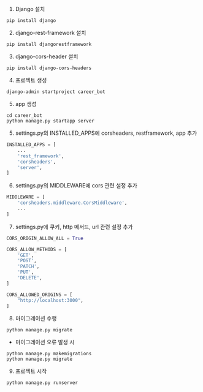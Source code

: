 1. Django 설치

``` shell
pip install django
```

2. django-rest-framework 설치

``` shell
pip install djangorestframework
```

3. django-cors-header 설치

``` shell
pip install django-cors-headers
```

4. 프로젝트 생성

``` shell
django-admin startproject career_bot
```

5. app 생성

``` shell
cd career_bot
python manage.py startapp server
```

5. settings.py의 INSTALLED_APPS에 corsheaders, restframework, app 추가

``` python
INSTALLED_APPS = [
    ...
    'rest_framework',
    'corsheaders',
    'server',
]
```

6. settings.py의 MIDDLEWARE에 cors 관련 설정 추가

``` python
MIDDLEWARE = [
    'corsheaders.middleware.CorsMiddleware',
    ...
]
```

7. settings.py에 쿠키, http 메서드, url 관련 설정 추가

``` python
CORS_ORIGIN_ALLOW_ALL = True

CORS_ALLOW_METHODS = [
    'GET',
    'POST',
    'PATCH',
    'PUT',
    'DELETE',
]

CORS_ALLOWED_ORIGINS = [
    "http://localhost:3000",
]
```

8. 마이그레이션 수행

``` shell
python manage.py migrate
```

- 마이그레이션 오류 발생 시

``` shell
python manage.py makemigrations
python manage.py migrate
```

9. 프로젝트 시작

``` shell
python manage.py runserver
```